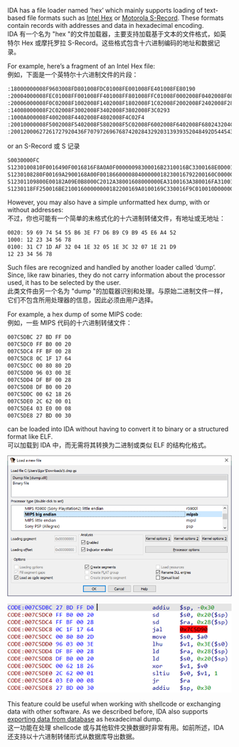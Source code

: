 IDA has a file loader named ‘hex’ which mainly supports loading of text-based file formats such as [Intel Hex](https://en.wikipedia.org/wiki/Intel_HEX) or [Motorola S-Record](https://en.wikipedia.org/wiki/SREC_(file_format)). These formats contain records with addresses and data in hexadecimal encoding.  
IDA 有一个名为 "hex "的文件加载器，主要支持加载基于文本的文件格式，如英特尔 Hex 或摩托罗拉 S-Record。这些格式包含十六进制编码的地址和数据记录。

For example, here’s a fragment of an Intel Hex file:  
例如，下面是一个英特尔十六进制文件的片段：

```
:18000000008F9603008FD801008FDC01008FE001008FE401008FE80190
:20004000008FEC01008FF001008FF401008FF801008FFC01008F0002008F0402008F08024D
:20006000008F0C02008F1002008F1402008F1802008F1C02008F2002008F2402008F280228
:14008000008F2C02008F3002008F3402008F3802008F3C0293
:1000A000008F4002008F4402008F4802008F4C02F4
:20010000008F5002008F5402008F5802008F5C02008F6002008F6402008F680243204C694C
:20012000627261727920436F707972696768742028432920313939352048492D5445434818
```

or an S-Record 或 S 记录

```
S0030000FC
S1230100810F0016490F0016816F8A0A0F00000098300016B2310016BC3300168E0D0016A7
S1230108280F00169A2900168A00F001866000080400000018230016792200160C00000032
S12301109800E00182A09E0B8000C2012A38001608000000EA3100163A380016FA310016CA
S1230118FF250016BE21001600000000182200169A0100169C330016F9C010010D000000D7
```

However, you may also have a simple unformatted hex dump, with or without addresses:  
不过，你也可能有一个简单的未格式化的十六进制转储文件，有地址或无地址：

```
0020: 59 69 74 54 55 B6 3E F7 D6 B9 C9 B9 45 E6 A4 52
1000: 12 23 34 56 78
0100: 31 C7 1D AF 32 04 1E 32 05 1E 3C 32 07 1E 21 D9
12 23 34 56 78
```

Such files are recognized and handled by another loader called ‘dump’. Since, like raw binaries, they do not carry information about the processor used, it has to be selected by the user.  
此类文件由另一个名为 "dump "的加载器识别和处理。与原始二进制文件一样，它们不包含所用处理器的信息，因此必须由用户选择。

For example, a hex dump of some MIPS code:  
例如，一些 MIPS 代码的十六进制转储文件：

```
007C5DBC 27 BD FF D0
007C5DC0 FF B0 00 20
007C5DC4 FF BF 00 28
007C5DC8 0C 1F 17 64
007C5DCC 00 80 80 2D
007C5DD0 96 03 00 3E
007C5DD4 DF BF 00 28
007C5DD8 DF B0 00 20
007C5DDC 00 62 18 26
007C5DE0 2C 62 00 01
007C5DE4 03 E0 00 08
007C5DE8 27 BD 00 30
```

can be loaded into IDA without having to convert it to binary or a structured format like ELF.  
可以加载到 IDA 中，而无需将其转换为二进制或类似 ELF 的结构化格式。

![](assets/2021/06/hexldr.png)

![](assets/2021/06/hexldr_ida.png)

This feature could be useful when working with shellcode or exchanging data with other software. As we described before, IDA also supports [exporting data from database](https://hex-rays.com/blog/igors-tip-of-the-week-39-export-data/) as hexadecimal dump.  
这一功能在处理 shellcode 或与其他软件交换数据时非常有用。如前所述，IDA 还支持以十六进制转储形式从数据库导出数据。